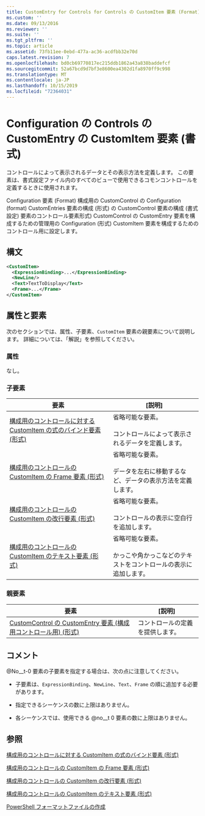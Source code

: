```yaml
---
title: CustomEntry for Controls for Controls の CustomItem 要素 (Format) |Microsoft Docs
ms.custom: ''
ms.date: 09/13/2016
ms.reviewer: ''
ms.suite: ''
ms.tgt_pltfrm: ''
ms.topic: article
ms.assetid: 73fb11ee-0ebd-477a-ac36-acdfbb32e70d
caps.latest.revision: 7
ms.openlocfilehash: bd0cb69770817ec215ddb1862a43a838baddefcf
ms.sourcegitcommit: 52a67bcd9d7bf3e8600ea4302d1fa8970ff9c998
ms.translationtype: MT
ms.contentlocale: ja-JP
ms.lasthandoff: 10/15/2019
ms.locfileid: "72364031"
---
```

# <a name="customitem-element-for-customentry-for-controls-for-configuration-format"></a>Configuration の Controls の CustomEntry の CustomItem 要素 (書式)

コントロールによって表示されるデータとその表示方法を定義します。 この要素は、書式設定ファイル内のすべてのビューで使用できるコモンコントロールを定義するときに使用されます。

Configuration 要素 (Format) 構成用の CustomControl の Configuration (format) CustomEntries 要素の構成 (形式) の CustomControl 要素の構成 (書式設定) 要素のコントロール要素形式) CustomControl の CustomEntry 要素を構成するための管理用の Configuration (形式) CustomItem 要素を構成するためのコントロール用に設定します。

## <a name="syntax"></a>構文

```xml
<CustomItem>
  <ExpressionBinding>...</ExpressionBinding>
  <NewLine/>
  <Text>TextToDisplay</Text>
  <Frame>...</Frame>
</CustomItem>
```

## <a name="attributes-and-elements"></a>属性と要素

次のセクションでは、属性、子要素、`CustomItem` 要素の親要素について説明します。 詳細については、「解説」を参照してください。

### <a name="attributes"></a>属性

なし。

### <a name="child-elements"></a>子要素

|要素|[説明]|
|-------------|-----------------|
|[構成用のコントロールに対する CustomItem の式のバインド要素 (形式)](./expressionbinding-element-for-customitem-for-controls-for-configuration-format.md)|省略可能な要素。<br /><br /> コントロールによって表示されるデータを定義します。|
|[構成用のコントロールの CustomItem の Frame 要素 (形式)](./frame-element-for-customitem-for-controls-for-configuration-format.md)|省略可能な要素。<br /><br /> データを左右に移動するなど、データの表示方法を定義します。|
|[構成用のコントロールの CustomItem の改行要素 (形式)](./newline-element-for-customitem-for-controls-for-configuration-format.md)|省略可能な要素。<br /><br /> コントロールの表示に空白行を追加します。|
|[構成用のコントロールの CustomItem のテキスト要素 (形式)](./text-element-for-customitem-for-controls-for-configuration-format.md)|省略可能な要素。<br /><br /> かっこや角かっこなどのテキストをコントロールの表示に追加します。|

### <a name="parent-elements"></a>親要素

|要素|[説明]|
|-------------|-----------------|
|[CustomControl の CustomEntry 要素 (構成用コントロール用) (形式)](./customentry-element-for-customcontrol-for-controls-for-configuration-format.md)|コントロールの定義を提供します。|

## <a name="remarks"></a>コメント

@No__t-0 要素の子要素を指定する場合は、次の点に注意してください。

- 子要素は、`ExpressionBinding`、`NewLine`、`Text`、`Frame` の順に追加する必要があります。

- 指定できるシーケンスの数に上限はありません。

- 各シーケンスでは、使用できる @no__t 0 要素の数に上限はありません。

## <a name="see-also"></a>参照

[構成用のコントロールに対する CustomItem の式のバインド要素 (形式)](./expressionbinding-element-for-customitem-for-controls-for-configuration-format.md)

[構成用のコントロールの CustomItem の Frame 要素 (形式)](./frame-element-for-customitem-for-controls-for-configuration-format.md)

[構成用のコントロールの CustomItem の改行要素 (形式)](./newline-element-for-customitem-for-controls-for-configuration-format.md)

[構成用のコントロールの CustomItem のテキスト要素 (形式)](./text-element-for-customitem-for-controls-for-configuration-format.md)

[PowerShell フォーマットファイルの作成](./writing-a-powershell-formatting-file.md)
